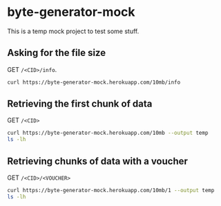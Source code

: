 # byte-generator-mock

This is a temp mock project to test some stuff.

## Asking for the file size

GET `/<CID>/info`.

```bash
curl https://byte-generator-mock.herokuapp.com/10mb/info
```

## Retrieving the first chunk of data

GET `/<CID>`

```bash
curl https://byte-generator-mock.herokuapp.com/10mb --output temp
ls -lh
```

## Retrieving chunks of data with a voucher

GET `/<CID>/<VOUCHER>`

```bash
curl https://byte-generator-mock.herokuapp.com/10mb/1 --output temp
ls -lh
```
